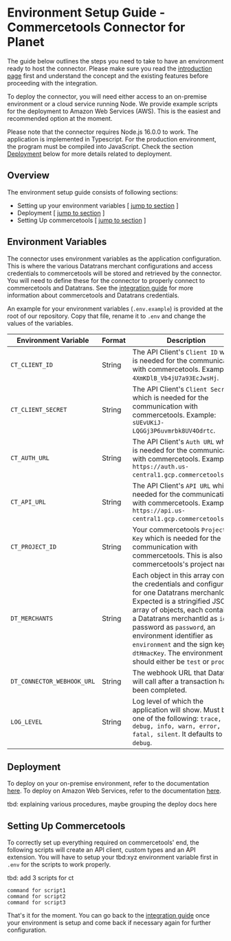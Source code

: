 # Environment Setup Guide - Commercetools Connector for Planet

The guide below outlines the steps you need to take to have an environment ready to host the connector. Please make sure you read the [introduction page](../readme.md) first and understand the concept and the existing features before proceeding with the integration.

To deploy the connector, you will need either access to an on-premise environment or a cloud service running Node. We provide example scripts for the deployment to Amazon Web Services (AWS). This is the easiest and recommended option at the moment.

Please note that the connector requires Node.js 16.0.0 to work. The application is implemented in Typescript. For the production environment, the program must be compiled into JavaScript. Check the section [Deployment](#Deployment) below for more details related to deployment.

## Overview

The environment setup guide consists of following sections:

* Setting up your environment variables [ [jump to section](#environment-variables) ]
* Deployment [ [jump to section](#environment-setup) ]
* Setting Up commercetools [ [jump to section](#setting-up-commercetools) ]

## Environment Variables

The connector uses environment variables as the application configuration. This is where the various Datatrans merchant configurations and access credentials to commercetools will be stored and retrieved by the connector. You will need to define these for the connector to properly connect to commercetools and Datatrans. See the [integration guide](integration-guide.md) for more information about commercetools and Datatrans credentials.

An example for your environment variables (`.env.example`) is provided at the root of our repository. Copy that file, rename it to `.env` and change the values of the variables.

Environment Variable | Format | Description
-----------|-----------|-----------
`CT_CLIENT_ID` | String | The API Client's `Client ID` which is needed for the communication with commercetools. Example: `4XmKDlB_Vb4jU7a93EcJwsHj`.
`CT_CLIENT_SECRET` | String | The API Client's `Client Secret` which is needed for the communication with commercetools. Example: `sUEvUKiJ-LQGGj3P6uvmrbk8UV4Odrtc`.
`CT_AUTH_URL` | String | The API Client's `Auth URL` which is needed for the communication with commercetools. Example: `https://auth.us-central1.gcp.commercetools.com`.
`CT_API_URL` | String | The API Client's `API URL` which is needed for the communication with commercetools. Example: `https://api.us-central1.gcp.commercetools.com`.
`CT_PROJECT_ID` | String | Your commercetools `Project Key` which is needed for the communication with commercetools. This is also your commercetools's project name.
`DT_MERCHANTS` | String | Each object in this array contains the credentials and configuration for one Datatrans merchanId. Expected is a stringified JSON array of objects, each containing a Datatrans merchantId as `id`, a password as `password`, an environment identifier as `environment` and the sign key as `dtHmacKey`. The environment should either be `test` or `prod`.
`DT_CONNECTOR_WEBHOOK_URL` | String | The webhook URL that Datatrans will call after a transaction has been completed.
`LOG_LEVEL` | String | Log level of which the application will show. Must be one of the following: `trace, debug, info, warn, error, fatal, silent`. It defaults to `debug`.

## Deployment

To deploy on your on-premise environment, refer to the documentation [here](tbd). To deploy on Amazon Web Services, refer to the documentation [here](tbd).

tbd: explaining various procedures, maybe grouping the deploy docs here

## Setting Up Commercetools

To correctly set up everything required on commercetools' end, the following scripts will create an API client, custom types and an API extension. You will have to setup your tbd:xyz environment variable first in `.env` for the scripts to work properly.

tbd: add 3 scripts for ct

```shell
command for script1
command for script2
command for script3
```

That's it for the moment. You can go back to the [integration guide](integration-guide.md) once your environment is setup and come back if necessary again for further configuration.
